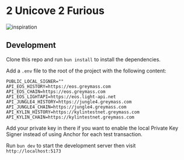 # 2 Unicove 2 Furious

![inspiration](https://i.ibb.co/2nbtvms/image-1.png)

## Development

Clone this repo and run `bun install` to install the dependencies.

Add a `.env` file to the root of the project with the following content:

```
PUBLIC_LOCAL_SIGNER=""
API_EOS_HISTORY=https://eos.greymass.com
API_EOS_CHAIN=https://eos.greymass.com
API_EOS_LIGHTAPI=https://eos.light-api.net
API_JUNGLE4_HISTORY=https://jungle4.greymass.com
API_JUNGLE4_CHAIN=https://jungle4.greymass.com
API_KYLIN_HISTORY=https://kylintestnet.greymass.com
API_KYLIN_CHAIN=https://kylintestnet.greymass.com
```

Add your private key in there if you want to enable the local Private Key Signer instead of using Anchor for each test transaction.

Run `bun dev` to start the development server then visit `http://localhost:5173`
